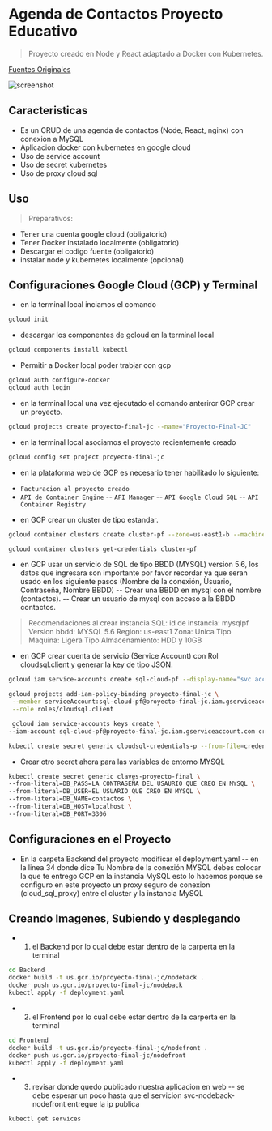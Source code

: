 # Agenda de Contactos Proyecto Educativo
> Proyecto creado en Node y React adaptado a Docker con Kubernetes.

[Fuentes Originales](https://github.com/Brandon05/Address-Book-)

![screenshot](link)

## Caracteristicas
- Es un CRUD de una agenda de contactos (Node, React, nginx) con conexion a MySQL
- Aplicacion docker con kubernetes en google cloud
- Uso de service account 
- Uso de secret kubernetes
- Uso de proxy cloud sql

## Uso
> Preparativos:

- Tener una cuenta google cloud (obligatorio)
- Tener Docker instalado localmente (obligatorio)
- Descargar el codigo fuente (obligatorio)
- instalar node y kubernetes localmente (opcional)

## Configuraciones Google Cloud (GCP) y Terminal 

- en la terminal local inciamos el comando
```sh
gcloud init
```
- descargar los componentes de gcloud en la terminal local
```sh
gcloud components install kubectl
```
- Permitir a Docker local poder trabjar con gcp
```sh
gcloud auth configure-docker
gcloud auth login
```
- en la terminal local una vez ejecutado el comando anteriror GCP crear un proyecto.
```sh
gcloud projects create proyecto-final-jc --name="Proyecto-Final-JC"
```
- en la terminal local asociamos el proyecto recientemente creado
```sh
gcloud config set project proyecto-final-jc
```
- en la plataforma web de GCP es necesario tener habilitado lo siguiente:
+ `Facturacion al proyecto creado`
+ `API de Container Engine`
-- `API Manager`
-- `API Google Cloud SQL`
-- `API Container Registry`

- en GCP crear un cluster de tipo estandar.
```sh
gcloud container clusters create cluster-pf --zone=us-east1-b --machine-type=g1-small --num-nodes=3
```
```sh
gcloud container clusters get-credentials cluster-pf
```

- en GCP usar un servicio de SQL de tipo BBDD (MYSQL) version 5.6, los datos que ingresara son importante por favor recordar ya que seran usado en los siguiente pasos (Nombre de la conexión, Usuario, Contraseña, Nombre BBDD)
-- Crear una BBDD en mysql con el nombre (contactos).
-- Crear un usuario de mysql con acceso a la BBDD contactos.
> Recomendaciones al crear instancia SQL: 
> id de instancia: mysqlpf
> Version bbdd: MYSQL 5.6
> Region: us-east1
> Zona: Unica
> Tipo Maquina: Ligera
> Tipo Almacenamiento: HDD y 10GB

- en GCP crear cuenta de servicio (Service Account) con Rol cloudsql.client y generar la key de tipo JSON.
```sh
gcloud iam service-accounts create sql-cloud-pf --display-name="svc accounts sql" --description="Cuenta para SQL PF"
```
```sh
gcloud projects add-iam-policy-binding proyecto-final-jc \
 --member serviceAccount:sql-cloud-pf@proyecto-final-jc.iam.gserviceaccount.com \
 --role roles/cloudsql.client
```
```sh
 gcloud iam service-accounts keys create \
--iam-account sql-cloud-pf@proyecto-final-jc.iam.gserviceaccount.com credenciales-sql-p.json
```
```sh
kubectl create secret generic cloudsql-credentials-p --from-file=credenciales-p.json=credenciales-sql-p.json
```
- Crear otro secret ahora para las variables de entorno MYSQL
```sh
kubectl create secret generic claves-proyecto-final \
--from-literal=DB_PASS=LA CONTRASEÑA DEL USAURIO QUE CREO EN MYSQL \
--from-literal=DB_USER=EL USUARIO QUE CREO EN MYSQL \
--from-literal=DB_NAME=contactos \
--from-literal=DB_HOST=localhost \
--from-literal=DB_PORT=3306
```

## Configuraciones en el Proyecto
- En la carpeta Backend del proyecto modificar el deployment.yaml
-- en la linea 34 donde dice Tu Nombre de la conexión MYSQL debes colocar la que te entrego GCP en la instancia MySQL
esto lo hacemos porque se configuro en este proyecto un proxy seguro de conexion (cloud_sql_proxy) entre el cluster y la instancia MySQL

## Creando Imagenes, Subiendo y desplegando

- 1) el Backend por lo cual debe estar dentro de la carperta en la terminal
```sh
cd Backend
docker build -t us.gcr.io/proyecto-final-jc/nodeback .
docker push us.gcr.io/proyecto-final-jc/nodeback
kubectl apply -f deployment.yaml
```

- 2) el Frontend por lo cual debe estar dentro de la carperta en la terminal
```sh
cd Frontend
docker build -t us.gcr.io/proyecto-final-jc/nodefront .
docker push us.gcr.io/proyecto-final-jc/nodefront
kubectl apply -f deployment.yaml
```

- 3) revisar donde quedo publicado nuestra aplicacion en web 
-- se debe esperar un poco hasta que el servicion svc-nodeback-nodefront entregue la ip publica
```sh
kubectl get services
```









